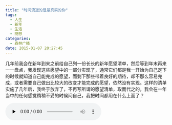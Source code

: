 ```yaml
---
title: "时间流逝的是最真实的你"
tags:
  - 人生
  - 新年
  - 生活
  - 随想
categories:
  - 森林广播
date: 2015-01-07 20:27:45
---
```


几年前我会在新年到来之前给自己列一份长长的新年愿望清单，然后等到年末再来一一盘点，我发现这些愿望中的一部分实现了，通常它们都是我一开始为自己定下的时候就知道自己能完成的愿望，而剩下那些带着良好的期待，却不那么容易完成，或者需要自己做出比较大的改变才能完成的愿望，依然没有实现。这样的清单实施了几年后，我终于放弃了，不再写所谓的愿望清单，取而代之的，我会在一年当中的任何感觉稍稍不妥的时候问自己，我把时间都用在什么上面了？   

<audio id="audio" controls="" preload="none">
  <source id="mp3" src="http://www.coletree.com/radio/coletree_radio_093.mp3">
</audio>